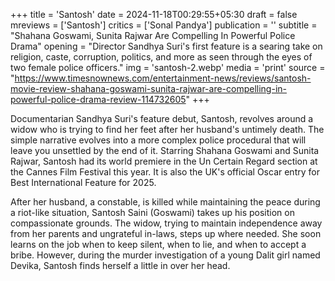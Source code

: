 +++
title = 'Santosh'
date = 2024-11-18T00:29:55+05:30
draft = false
mreviews = ['Santosh']
critics = ['Sonal Pandya']
publication = ''
subtitle = "Shahana Goswami, Sunita Rajwar Are Compelling In Powerful Police Drama"
opening = "Director Sandhya Suri's first feature is a searing take on religion, caste, corruption, politics, and more as seen through the eyes of two female police officers."
img = 'santosh-2.webp'
media = 'print'
source = "https://www.timesnownews.com/entertainment-news/reviews/santosh-movie-review-shahana-goswami-sunita-rajwar-are-compelling-in-powerful-police-drama-review-114732605"
+++

Documentarian Sandhya Suri's feature debut, Santosh, revolves around a widow who is trying to find her feet after her husband's untimely death. The simple narrative evolves into a more complex police procedural that will leave you unsettled by the end of it. Starring Shahana Goswami and Sunita Rajwar, Santosh had its world premiere in the Un Certain Regard section at the Cannes Film Festival this year. It is also the UK's official Oscar entry for Best International Feature for 2025.

After her husband, a constable, is killed while maintaining the peace during a riot-like situation, Santosh Saini (Goswami) takes up his position on compassionate grounds. The widow, trying to maintain independence away from her parents and ungrateful in-laws, steps up where needed. She soon learns on the job when to keep silent, when to lie, and when to accept a bribe. However, during the murder investigation of a young Dalit girl named Devika, Santosh finds herself a little in over her head.

